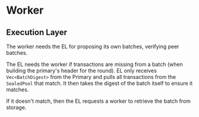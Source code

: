 # Worker

## Execution Layer
The worker needs the EL for proposing its own batches, verifying peer batches. 

The EL needs the worker if transactions are missing from a batch (when building the primary's header for the round).
EL only receives `Vec<BatchDigest>` from the Primary and pulls all transactions from the `SealedPool` that match. It then takes the digest of the batch itself to ensure it matches.

If it doesn't match, then the EL requests a worker to retrieve the batch from storage.
